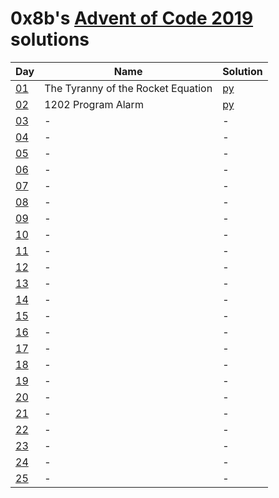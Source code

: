 # 0x8b's [Advent of Code 2019](https://adventofcode.com/2019) solutions

|Day|Name|Solution|
|---|---|---|
|[01](https://adventofcode.com/2019/day/1)|The Tyranny of the Rocket Equation|[py](/01.py)|
|[02](https://adventofcode.com/2019/day/2)|1202 Program Alarm|[py](/02.py)|
|[03](https://adventofcode.com/2019/day/3)|-|-|
|[04](https://adventofcode.com/2019/day/4)|-|-|
|[05](https://adventofcode.com/2019/day/5)|-|-|
|[06](https://adventofcode.com/2019/day/6)|-|-|
|[07](https://adventofcode.com/2019/day/7)|-|-|
|[08](https://adventofcode.com/2019/day/8)|-|-|
|[09](https://adventofcode.com/2019/day/9)|-|-|
|[10](https://adventofcode.com/2019/day/10)|-|-|
|[11](https://adventofcode.com/2019/day/11)|-|-|
|[12](https://adventofcode.com/2019/day/12)|-|-|
|[13](https://adventofcode.com/2019/day/13)|-|-|
|[14](https://adventofcode.com/2019/day/14)|-|-|
|[15](https://adventofcode.com/2019/day/15)|-|-|
|[16](https://adventofcode.com/2019/day/16)|-|-|
|[17](https://adventofcode.com/2019/day/17)|-|-|
|[18](https://adventofcode.com/2019/day/18)|-|-|
|[19](https://adventofcode.com/2019/day/19)|-|-|
|[20](https://adventofcode.com/2019/day/20)|-|-|
|[21](https://adventofcode.com/2019/day/21)|-|-|
|[22](https://adventofcode.com/2019/day/22)|-|-|
|[23](https://adventofcode.com/2019/day/23)|-|-|
|[24](https://adventofcode.com/2019/day/24)|-|-|
|[25](https://adventofcode.com/2019/day/25)|-|-|
